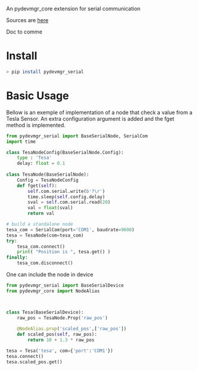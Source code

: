 An pydevmgr_core extension for serial communication 



Sources are [here](https://gitlab.lam.fr/efisoft/pydevmgr_serial) 

Doc to comme


# Install

```bash
> pip install pydevmgr_serial 
```

# Basic Usage

Bellow is an exemple of implementation of a node that check a value from a Tesla Sensor. 
An extra configuration argument is added and the fget method is implemented. 

```python 
from pydevmgr_serial import BaseSerialNode, SerialCom
import time

class TesaNodeConfig(BaseSerialNode.Config):
    type : 'Tesa'
    delay: float = 0.1 
    
class TesaNode(BaseSerialNode):
    Config = TesaNodeConfig
    def fget(self):
        self.com.serial.write(b'?\r')
        time.sleep(self.config.delay)
        sval = self.com.serial.read(20)
        val = float(sval)
        return val
```

```python 
# build a standalone node 
tesa_com = SerialCom(port='COM1', baudrate=9600)
tesa = TesaNode(com=tesa_com)
try:
    tesa_com.connect()
    print( "Position is ", tesa.get() )
finally:
    tesa_com.disconnect()
```

One can include the node in device

```python 
from pydevmgr_serial import BaseSerialDevice
from pydevmgr_core import NodeAlias



class Tesa(BaseSerialDevice):    
    raw_pos = TesaNode.Prop('raw_pos')
    
    @NodeAlias.prop('scaled_pos',['raw_pos'])
    def scaled_pos(self, raw_pos):
        return 10 + 1.3 * raw_pos    
```

```python 
tesa = Tesa('tesa', com={'port':'COM1'})
tesa.connect()
tesa.scaled_pos.get()
```



